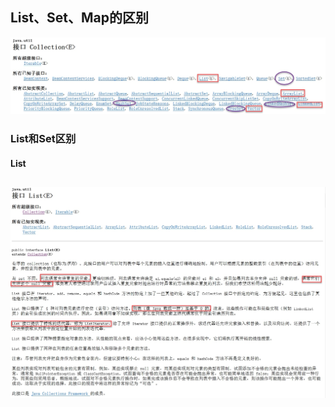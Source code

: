 ## List、Set、Map的区别

![](./_image/2018-05-16-16-21-20.jpg)
### List和Set区别
#### List

![](./_image/2018-05-17-18-00-47.jpg)
- 
